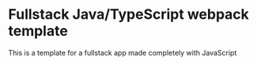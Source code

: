 # Fullstack Java/TypeScript webpack template

This is a template for a fullstack app made completely with JavaScript
